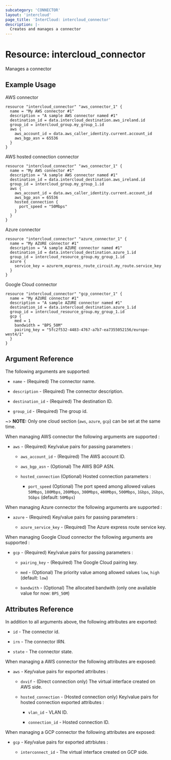 ```yaml
---
subcategory: 'CONNECTOR'
layout: 'intercloud'
page_title: 'InterCloud: intercloud_connector'
description: |-
  Creates and manages a connector
---
```


# Resource: intercloud_connector

Manages a connector

## Example Usage

AWS connector

```hcl
resource "intercloud_connector" "aws_connector_1" {
  name = "My AWS connector #1"
  description = "A sample AWS connector named #1"
  destination_id = data.intercloud_destination.aws_ireland.id
  group_id = intercloud_group.my_group_1.id
  aws {
    aws_account_id = data.aws_caller_identity.current.account_id
    aws_bgp_asn = 65536
  }
}
```

AWS hosted connection connector

```hcl
resource "intercloud_connector" "aws_connector_1" {
  name = "My AWS connector #1"
  description = "A sample AWS connector named #1"
  destination_id = data.intercloud_destination.aws_ireland.id
  group_id = intercloud_group.my_group_1.id
  aws {
    aws_account_id = data.aws_caller_identity.current.account_id
    aws_bgp_asn = 65536
    hosted_connection {
      port_speed = "50Mbps"
    }
  }
}
```

Azure connector

```hcl
resource "intercloud_connector" "azure_connector_1" {
  name = "My AZURE connector #1"
  description = "A sample AZURE connector named #1"
  destination_id = data.intercloud_destination.azure_1.id
  group_id = intercloud_resource_group.my_group_1.id
  azure {
    service_key = azurerm_express_route_circuit.my_route.service_key
  }
}
```

Google Cloud connector

```hcl
resource "intercloud_connector" "gcp_connector_1" {
  name = "My AZURE connector #1"
  description = "A sample AZURE connector named #1"
  destination_id = data.intercloud_destination.azure_1.id
  group_id = intercloud_resource_group.my_group_1.id
  gcp {
    med = 1
    bandwidth = "BPS_50M"
    pairing_key = "5fc2f532-4483-4767-a7b7-ea7355052156/europe-west4/1"
  }
}
```

## Argument Reference

The following arguments are supported:

- `name` - (Required) The connector name.

- `description` - (Required) The connector description.

- `destination_id` - (Required) The destination ID.

- `group_id` - (Required) The group id.

~> **NOTE:** Only one cloud section (`aws`, `azure`, `gcp`) can be set at the
same time.

When managing AWS connector the following arguments are supported :

- `aws` - (Required) Key/value pairs for passing parameters :

  - `aws_account_id` - (Required) The AWS account ID.

  - `aws_bgp_asn` - (Optional) The AWS BGP ASN.

  - `hosted_connection` (Optional) Hosted connection parameters :
  
    - `port_speed` (Optional) The port speed among allowed values `50Mbps`,
    `100Mbps`, `200Mbps`, `300Mbps`, `400Mbps`, `500Mbps`, `1Gbps`, `2Gbps`,
    `5Gbps` (default: `50Mbps`)

When managing Azure connector the following arguments are supported :

- `azure` - (Required) Key/value pairs for passing parameters :

  - `azure_service_key` - (Required) The Azure express route service key.

When managing Google Cloud connector the following arguments are supported :

- `gcp` - (Required) Key/value pairs for passing parameters :

  - `pairing_key` - (Required) The Google Cloud pairing key.

  - `med` - (Optional) The priority value among allowed values `low`, `high`
  (default: `low`)

  - `bandwith` - (Optional) The allocated bandwith (only one available value
  for now: `BPS_50M`)

## Attributes Reference

In addition to all arguments above, the following attributes are exported:

- `id` - The connector id.

- `irn` - The connector IRN.

- `state` - The connector state.

When managing a AWS connector the following attributes are exposed:

- `aws` - Key/value pairs for exported attributes :

  - `dxvif` - (Direct connection only) The virtual interface created
  on AWS side.

  - `hosted_connection` - (Hosted connection only) Key/value pairs for
  hosted connection exported attributes :

    - `vlan_id` - VLAN ID.

    - `connection_id` - Hosted connection ID.

When managing a GCP connector the following attributes are exposed:

- `gcp` - Key/value pairs for exported attrbiutes :

  - `interconnect_id` - The virtual interface created on GCP side.
